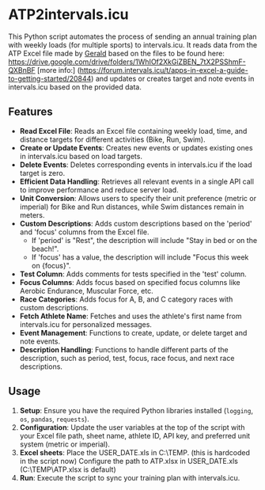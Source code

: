 # ATP2intervals.icu

This Python script automates the process of sending an annual training plan with weekly loads (for multiple sports) to intervals.icu. It reads data from the ATP Excel file made by [Gerald](https://forum.intervals.icu/u/gerald/summary) based on the files to be found here: https://drive.google.com/drive/folders/1WhIOf2XkGiZBEN_7tX2PSShmF-QXBnBF [more info:] (https://forum.intervals.icu/t/apps-in-excel-a-guide-to-getting-started/20844) and updates or creates target and note events in intervals.icu based on the provided data.

## Features

- **Read Excel File**: Reads an Excel file containing weekly load, time, and distance targets for different activities (Bike, Run, Swim).
- **Create or Update Events**: Creates new events or updates existing ones in intervals.icu based on load targets.
- **Delete Events**: Deletes corresponding events in intervals.icu if the load target is zero.
- **Efficient Data Handling**: Retrieves all relevant events in a single API call to improve performance and reduce server load.
- **Unit Conversion**: Allows users to specify their unit preference (metric or imperial) for Bike and Run distances, while Swim distances remain in meters.
- **Custom Descriptions**: Adds custom descriptions based on the 'period' and 'focus' columns from the Excel file.
  - If 'period' is "Rest", the description will include "Stay in bed or on the beach!".
  - If 'focus' has a value, the description will include "Focus this week on {focus}".
- **Test Column**: Adds comments for tests specified in the 'test' column.
- **Focus Columns**: Adds focus based on specified focus columns like Aerobic Endurance, Muscular Force, etc.
- **Race Categories**: Adds focus for A, B, and C category races with custom descriptions.
- **Fetch Athlete Name**: Fetches and uses the athlete's first name from intervals.icu for personalized messages.
- **Event Management**: Functions to create, update, or delete target and note events.
- **Description Handling**: Functions to handle different parts of the description, such as period, test, focus, race focus, and next race descriptions.

## Usage

1. **Setup**: Ensure you have the required Python libraries installed (`logging`, `os`, `pandas`, `requests`).
2. **Configuration**: Update the user variables at the top of the script with your Excel file path, sheet name, athlete ID, API key, and preferred unit system (metric or imperial).
3. **Excel sheets**: Place the USER_DATE.xls in C:\TEMP. (this is hardcoded in the script now) Configure the path to ATP.xlsx in USER_DATE.xls (C:\TEMP\ATP.xlsx is default) 
4. **Run**: Execute the script to sync your training plan with intervals.icu.
